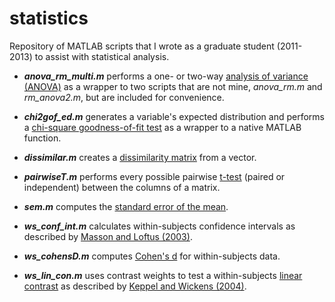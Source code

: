 statistics
==========
Repository of MATLAB scripts that I wrote as a graduate student (2011-2013) to assist with statistical analysis.



- ***anova_rm_multi.m*** performs a one- or two-way [analysis of variance (ANOVA)](http://en.wikipedia.org/wiki/Analysis_of_variance) as a wrapper to two scripts that are not mine, *anova_rm.m* and *rm_anova2.m*, but are included for convenience.

- ***chi2gof_ed.m*** generates a variable's expected distribution and performs a [chi-square goodness-of-fit test](http://en.wikipedia.org/wiki/Chi-squared_test) as a wrapper to a native MATLAB function.

- ***dissimilar.m*** creates a [dissimilarity matrix](http://en.wikipedia.org/wiki/Distance_matrix) from a vector.

- ***pairwiseT.m*** performs every possible pairwise [t-test](http://en.wikipedia.org/wiki/Student's_t-test) (paired or independent) between the columns of a matrix.

- ***sem.m*** computes the [standard error of the mean](http://en.wikipedia.org/wiki/Standard_error).

- ***ws_conf_int.m*** calculates within-subjects confidence intervals as described by [Masson and Loftus (2003)](http://www.ncbi.nlm.nih.gov/pubmed/19485604).

- ***ws_cohensD.m*** computes [Cohen's d](http://en.wikipedia.org/wiki/Effect_size#Cohen.27s_d) for within-subjects data.

- ***ws_lin_con.m*** uses contrast weights to test a within-subjects [linear contrast](http://en.wikipedia.org/wiki/Contrast_%28statistics%29) as described by [Keppel and Wickens (2004)](http://books.google.com/books/about/Design_and_Analysis.html?id=SOckAQAAIAAJ).

